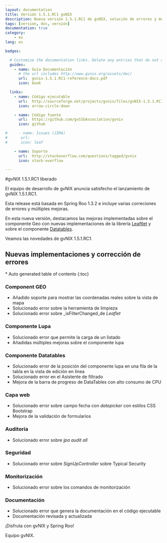 ```yaml
---
layout: documentation
title: Versión 1.5.1.RC1 gvNIX
description: Nueva versión 1.5.1.RC1 de gvNIX, solución de errores y mejoras
tags: [version, doc, versión]
documentation: true
category:
    - es
lang: es

badges:

  # Customize the documentation links. Delete any entries that do not apply.
  guides:
    - name: Guía Documentación
      # the url includes http://www.gvnix.org/assets/doc/
      url:  gvnix-1.5.1.RC1-reference-docs.pdf
      icon: book

  links:
    - name: Código ejecutable
      url:  http://sourceforge.net/projects/gvnix/files/gvNIX-1.5.1.RC1.zip/download
      icon: arrow-circle-down

    - name: Código fuente
      url:  https://github.com/gvSIGAssociation/gvnix
      icon: github

#     - name: Issues (JIRA)
#      url:
#      icon: leaf

    - name: Soporte
      url:  http://stackoverflow.com/questions/tagged/gvnix
      icon: stack-overflow

---
```


#gvNIX 1.5.1.RC1 liberado

El equipo de desarrollo de gvNIX anuncia satisfecho el lanzamiento de gvNIX 1.5.1.RC1.

Esta release está basada en Spring Roo 1.3.2 e incluye varias correciones de errores
y múltiples mejoras.

En esta nueva versión, destacamos las mejoras implementadas sobre el componente Geo con
nuevas implementaciones de la librería [Leaftlet](http://leafletjs.com/) y
sobre el componente [Datatables](https://www.datatables.net/).

Veamos las novedades de gvNIX 1.5.1.RC1.


## Nuevas implementaciones y corrección de errores

<section id="table-of-contents" class="toc">
<div id="drawer" markdown="1">
*  Auto generated table of contents
{:toc}
</div>
</section><!-- /#table-of-contents -->


### Component GEO

* Añadido soporte para mostrar las coordenadas reales sobre la vista de mapa
* Solucionado error sobre la herramienta de limpieza
* Solucionado error sobre _isFilterChanged_de _Leaflet_

### Componente Lupa

* Solucionado error que permite la carga de un listado
* Añadidas múltiples mejoras sobre el componente lupa

### Componente Datatables

* Solucionado error de la posición del componente lupa en una fila de la tabla en la vista de edición en línea
* Solucionado error en el Asistente de filtrado
* Mejora de la barra de progreso de DataTables con alto consumo de CPU

### Capa web

* Solucionado error sobre campo fecha con _datepicker_ con estilos CSS Bootstrap
* Mejora de la validación de formularios

### Auditoría

* Solucionado error sobre _jpa audit all_

### Seguridad

* Solucionado error sobre _SignUpController_ sobre Typical Security

### Monitorización

* Solucionado error sobre los comandos de monitorización

### Documentación

* Solucionado error que genera la documentación en el código ejecutable
* Documentación revisada y actualizada

¡Disfruta con gvNIX y Spring Roo!

Equipo gvNIX.

